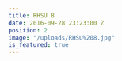 ```yaml
---
title: RHSU 8
date: 2016-09-28 23:23:00 Z
position: 2
image: "/uploads/RHSU%208.jpg"
is_featured: true
---
```


